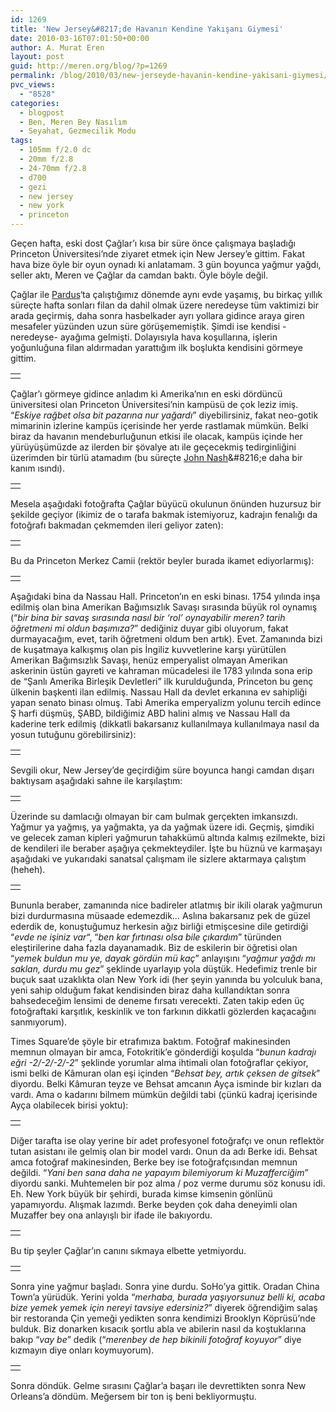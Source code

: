 ```yaml
---
id: 1269
title: 'New Jersey&#8217;de Havanın Kendine Yakışanı Giymesi'
date: 2010-03-16T07:01:50+00:00
author: A. Murat Eren
layout: post
guid: http://meren.org/blog/?p=1269
permalink: /blog/2010/03/new-jerseyde-havanin-kendine-yakisani-giymesi/
pvc_views:
  - "8528"
categories:
  - blogpost
  - Ben, Meren Bey Nasılım
  - Seyahat, Gezmecilik Modu
tags:
  - 105mm f/2.0 dc
  - 20mm f/2.8
  - 24-70mm f/2.8
  - d700
  - gezi
  - new jersey
  - new york
  - princeton
---
```

Geçen hafta, eski dost Çağlar&#8217;ı kısa bir süre önce çalışmaya başladığı Princeton Üniversitesi&#8217;nde ziyaret etmek için New Jersey&#8217;e gittim. Fakat hava bize öyle bir oyun oynadı ki anlatamam. 3 gün boyunca yağmur yağdı, seller aktı, Meren ve Çağlar da camdan baktı. Öyle böyle değil.

Çağlar ile [Pardus](http://www.pardus.org.tr)&#8216;ta çalıştığımız dönemde aynı evde yaşamış, bu birkaç yıllık süreçte hafta sonları filan da dahil olmak üzere neredeyse tüm vaktimizi bir arada geçirmiş, daha sonra hasbelkader ayrı yollara gidince araya giren mesafeler yüzünden uzun süre görüşememiştik. Şimdi ise kendisi -neredeyse- ayağıma gelmişti. Dolayısıyla hava koşullarına, işlerin yoğunluğuna filan aldırmadan yarattığım ilk boşlukta kendisini görmeye gittim.

<table border="0" width="100%">
  <tr>
    <td align="center">
      <img src="{{ site.baseurl }}/images/new-jerseyde-havanin-kendine-yakisani-giymesi-caglar-nj-01.jpg" alt="" />
    </td>
  </tr>
</table>

Çağlar&#8217;ı görmeye gidince anladım ki Amerika&#8217;nın en eski dördüncü üniversitesi olan Princeton Üniversitesi&#8217;nin kampüsü de çok leziz imiş. &#8220;_Eskiye rağbet olsa bit pazarına nur yağardı_&#8221; diyebilirsiniz, fakat neo-gotik mimarinin izlerine kampüs içerisinde her yerde rastlamak mümkün. Belki biraz da havanın mendeburluğunun etkisi ile olacak, kampüs içinde her yürüyüşümüzde az ilerden bir şövalye atı ile geçecekmiş tedirginliğini üzerimden bir türlü atamadım (bu süreçte [John Nash](http://en.wikipedia.org/wiki/John_Forbes_Nash,_Jr.)&#8216;e daha bir kanım ısındı).

<table border="0" width="100%">
  <tr>
    <td align="center">
      <img src="{{ site.baseurl }}/images/new-jerseyde-havanin-kendine-yakisani-giymesi-caglar-nj-03.jpg" alt="" />
    </td>
  </tr>
</table>

Mesela aşağıdaki fotoğrafta Çağlar büyücü okulunun önünden huzursuz bir şekilde geçiyor (ikimiz de o tarafa bakmak istemiyoruz, kadrajın fenalığı da fotoğrafı bakmadan çekmemden ileri geliyor zaten):

<table border="0" width="100%">
  <tr>
    <td align="center">
      <img src="{{ site.baseurl }}/images/new-jerseyde-havanin-kendine-yakisani-giymesi-caglar-nj-13.jpg" alt="" />
    </td>
  </tr>
</table>

Bu da Princeton Merkez Camii (rektör beyler burada ikamet ediyorlarmış):

<table border="0" width="100%">
  <tr>
    <td align="center">
      <img src="{{ site.baseurl }}/images/new-jerseyde-havanin-kendine-yakisani-giymesi-caglar-nj-14.jpg" alt="" />
    </td>
  </tr>
</table>

Aşağıdaki bina da Nassau Hall. Princeton&#8217;ın en eski binası. 1754 yılında inşa edilmiş olan bina Amerikan Bağımsızlık Savaşı sırasında büyük rol oynamış (&#8220;_bir bina bir savaş sırasında nasıl bir &#8216;rol&#8217; oynayabilir meren? tarih öğretmeni mi oldun başımıza?_&#8221; dediğiniz duyar gibi oluyorum, fakat durmayacağım, evet, tarih öğretmeni oldum ben artık). Evet. Zamanında bizi de kuşatmaya kalkışmış olan pis İngiliz kuvvetlerine karşı yürütülen Amerikan Bağımsızlık Savaşı, henüz emperyalist olmayan Amerikan askerinin üstün gayreti ve kahraman mücadelesi ile 1783 yılında sona erip de &#8220;Şanlı Amerika Birleşik Devletleri&#8221; ilk kurulduğunda, Princeton bu genç ülkenin başkenti ilan edilmiş. Nassau Hall da devlet erkanına ev sahipliği yapan senato binası olmuş. Tabi Amerika emperyalizm yolunu tercih edince Ş harfi düşmüş, ŞABD, bildiğimiz ABD halini almış ve Nassau Hall da kaderine terk edilmiş (dikkatli bakarsanız kullanılmaya kullanılmaya nasıl da yosun tutuğunu görebilirsiniz):

<table border="0" width="100%">
  <tr>
    <td align="center">
      <img src="{{ site.baseurl }}/images/new-jerseyde-havanin-kendine-yakisani-giymesi-caglar-nj-15.jpg" alt="" />
    </td>
  </tr>
</table>

Sevgili okur, New Jersey&#8217;de geçirdiğim süre boyunca hangi camdan dışarı baktıysam aşağıdaki sahne ile karşılaştım:

<table border="0" width="100%">
  <tr>
    <td align="center">
      <img src="{{ site.baseurl }}/images/new-jerseyde-havanin-kendine-yakisani-giymesi-caglar-nj-17.jpg" alt="" />
    </td>
  </tr>
</table>

Üzerinde su damlacığı olmayan bir cam bulmak gerçekten imkansızdı. Yağmur ya yağmış, ya yağmakta, ya da yağmak üzere idi. Geçmiş, şimdiki ve gelecek zaman kipleri yağmurun tahakkümü altında kalmış ezilmekte, bizi de kendileri ile beraber aşağıya çekmekteydiler. İşte bu hüznü ve karmaşayı aşağıdaki ve yukarıdaki sanatsal çalışmam ile sizlere aktarmaya çalıştım (heheh).

<table border="0" width="100%">
  <tr>
    <td align="center">
      <img src="{{ site.baseurl }}/images/new-jerseyde-havanin-kendine-yakisani-giymesi-caglar-nj-19.jpg" alt="" />
    </td>
  </tr>
</table>

Bununla beraber, zamanında nice badireler atlatmış bir ikili olarak yağmurun bizi durdurmasına müsaade edemezdik&#8230; Aslına bakarsanız pek de güzel ederdik de, konuştuğumuz herkesin ağız birliği etmişcesine dile getirdiği &#8220;_evde ne işiniz var_&#8220;, &#8220;_ben kar fırtınası olsa bile çıkardım_&#8221; türünden eleştirilerine daha fazla dayanamadık. Biz de eskilerin bir öğretisi olan &#8220;_yemek buldun mu ye, dayak gördün mü kaç_&#8221; anlayışını &#8220;_yağmur yağdı mı saklan, durdu mu gez_&#8221; şeklinde uyarlayıp yola düştük. Hedefimiz trenle bir buçuk saat uzaklıkta olan New York idi (her şeyin yanında bu yolculuk bana, yeni sahip olduğum fakat kendisinden biraz daha kullandıktan sonra bahsedeceğim lensimi de deneme fırsatı verecekti. Zaten takip eden üç fotoğraftaki karşıtlık, keskinlik ve ton farkının dikkatli gözlerden kaçacağını sanmıyorum).

Times Square&#8217;de şöyle bir etrafımıza baktım. Fotoğraf makinesinden memnun olmayan bir amca, Fotokritik&#8217;e gönderdiği koşulda &#8220;_bunun kadrajı eğri -2/-2/-2/-2_&#8221; şeklinde yorumlar alma ihtimali olan fotoğraflar çekiyor, ismi belki de Kâmuran olan eşi içinden &#8220;_Behsat bey, artık çeksen de gitsek_&#8221; diyordu. Belki Kâmuran teyze ve Behsat amcanın Ayça isminde bir kızları da vardı. Ama o kadarını bilmem mümkün değildi tabi (çünkü kadraj içerisinde Ayça olabilecek birisi yoktu):

<table border="0" width="100%">
  <tr>
    <td align="center">
      <img src="{{ site.baseurl }}/images/new-jerseyde-havanin-kendine-yakisani-giymesi-caglar-nj-30.jpg" alt="" />
    </td>
  </tr>
</table>

Diğer tarafta ise olay yerine bir adet profesyonel fotoğrafçı ve onun reflektör tutan asistanı ile gelmiş olan bir model vardı. Onun da adı Berke idi. Behsat amca fotoğraf makinesinden, Berke bey ise fotoğrafçısından memnun değildi. &#8220;_Yani ben sana daha ne yapayım bilemiyorum ki Muzafferciğim_&#8221; diyordu sanki. Muhtemelen bir poz alma / poz verme durumu söz konusu idi. Eh. New York büyük bir şehirdi, burada kimse kimsenin gönlünü yapamıyordu. Alışmak lazımdı. Berke beyden çok daha deneyimli olan Muzaffer bey ona anlayışlı bir ifade ile bakıyordu.

<table border="0" width="100%">
  <tr>
    <td align="center">
      <img src="{{ site.baseurl }}/images/new-jerseyde-havanin-kendine-yakisani-giymesi-caglar-nj-29.jpg" alt="" />
    </td>
  </tr>
</table>

Bu tip şeyler Çağlar&#8217;ın canını sıkmaya elbette yetmiyordu.

<table border="0" width="100%">
  <tr>
    <td align="center">
      <img src="{{ site.baseurl }}/images/new-jerseyde-havanin-kendine-yakisani-giymesi-caglar-nj-27.jpg" alt="" />
    </td>
  </tr>
</table>

Sonra yine yağmur başladı. Sonra yine durdu. SoHo&#8217;ya gittik. Oradan China Town&#8217;a yürüdük. Yerini yolda &#8220;_merhaba, burada yaşıyorsunuz belli ki, acaba bize yemek yemek için nereyi tavsiye edersiniz?_&#8221; diyerek öğrendiğim salaş bir restoranda Çin yemeği yedikten sonra kendimizi Brooklyn Köprüsü&#8217;nde bulduk. Biz donarken kısacık şortlu abla ve abilerin nasıl da koştuklarına bakıp &#8220;_vay be_&#8221; dedik (&#8220;_merenbey de hep bikinili fotoğraf koyuyor_&#8221; diye kızmayın diye onları koymuyorum).

<table border="0" width="100%">
  <tr>
    <td align="center">
      <img src="{{ site.baseurl }}/images/new-jerseyde-havanin-kendine-yakisani-giymesi-caglar-nj-40.jpg" alt="" />
    </td>
  </tr>
</table>

Sonra döndük. Gelme sırasını Çağlar&#8217;a başarı ile devrettikten sonra New Orleans&#8217;a döndüm. Meğersem bir ton iş beni bekliyormuştu.
